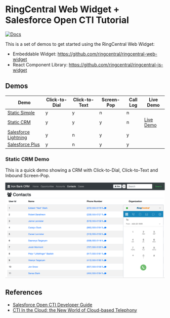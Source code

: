 # RingCentral Web Widget + Salesforce Open CTI Tutorial

[![Docs][docs-readthedocs-svg]][docs-readthedocs-url]

This is a set of demos to get started using the RingCentral Web Widget:

* Embeddable Widget: https://github.com/ringcentral/ringcentral-web-widget
* React Component Library: https://github.com/ringcentral/ringcentral-js-widget

## Demos

| Demo | Click-to-Dial | Click-to-Text | Screen-Pop | Call Log | Live Demo |
|------|---------------|---------------|------------|----------|-----------|
| [Static Simple](static_crm) | y | y | n | n | |
| [Static CRM](static_crm) | y | y | y | n | [Live Demo](https://ringcentral-tutorials.github.io/ringcentral-web-widget-demos/static_crm/) |
| [Salesforce Lightning](salesforce_lightning) | y | n | y | y | |
| [Salesforce Plus](salesforce_lightning_more) | y | n | y | y | |

### Static CRM Demo

This is a quick demo showing a CRM with Click-to-Dial, Click-to-Text and Inbound Screen-Pop.

![](docs/static_crm_demo.png)

## References

* [Salesforce Open CTI Developer Guide](https://developer.salesforce.com/docs/atlas.en-us.api_cti.meta/api_cti/)
* [CTI In the Cloud: the New World of Cloud-based Telephony](https://www.slideshare.net/Salesforce/cti-in-the-cloud-the-new-world-of-cloud-based-telephony)

 [docs-readthedocs-svg]: https://img.shields.io/badge/docs-readthedocs-blue.svg
 [docs-readthedocs-url]: http://ringcentral-web-widget-demos.readthedocs.org/